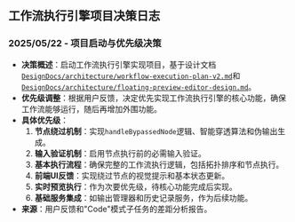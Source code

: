 ## 工作流执行引擎项目决策日志

### 2025/05/22 - 项目启动与优先级决策
- **决策概述**：启动工作流执行引擎实现项目，基于设计文档[`DesignDocs/architecture/workflow-execution-plan-v2.md`](DesignDocs/architecture/workflow-execution-plan-v2.md)和[`DesignDocs/architecture/floating-preview-editor-design.md`](DesignDocs/architecture/floating-preview-editor-design.md)。
- **优先级调整**：根据用户反馈，决定优先实现工作流执行引擎的核心功能，确保工作流能够运行，随后再增加外围功能。
- **具体优先级**：
  1. **节点绕过机制**：实现`handleBypassedNode`逻辑、智能穿透算法和伪输出生成。
  2. **输入验证机制**：启用节点执行前的必需输入验证。
  3. **基本执行流程**：确保完整的工作流执行逻辑，包括拓扑排序和节点执行。
  4. **前端UI反馈**：实现绕过节点的视觉提示和基本状态更新。
  5. **实时预览执行**：作为次要优先级，待核心功能完成后实现。
  6. **基础服务集成**：如输出管理器和历史记录服务，作为后续功能。
- **来源**：用户反馈和"Code"模式子任务的差距分析报告。